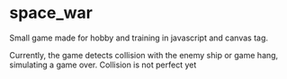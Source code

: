 # space_war

Small game made for hobby and training in javascript and canvas tag.

Currently, the game detects collision with the enemy ship or game hang, simulating a game over. Collision is not perfect yet

